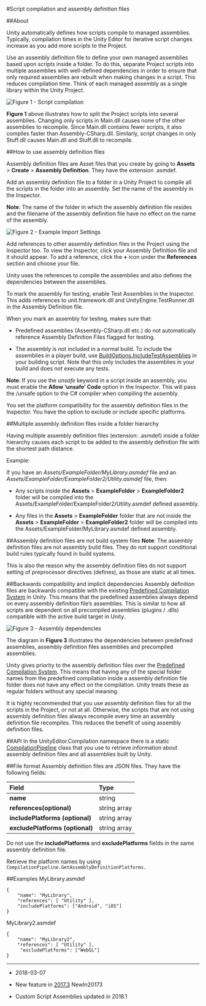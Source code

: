 #Script compilation and assembly definition files

##About

Unity automatically defines how scripts compile to managed assemblies. Typically, compilation times in the Unity Editor for iterative script changes increase as you add more scripts to the Project. 

Use an assembly definition file to define your own managed assemblies based upon scripts inside a folder. To do this, separate Project scripts into multiple assemblies with well-defined dependencies in order to ensure that only required assemblies are rebuilt when making changes in a script. This reduces compilation time. Think of each managed assembly as a single library within the Unity Project. 


![Figure 1 - Script compilation](../uploads/Main/ScriptCompilation.png)


**Figure 1** above illustrates how to split the Project scripts into several assemblies. Changing only scripts in Main.dll causes none of the other assemblies to recompile. Since Main.dll contains fewer scripts, it also compiles faster than Assembly-CSharp.dll.
Similarly, script changes in only Stuff.dll causes Main.dll and Stuff.dll to recompile.

##How to use assembly definition files

Assembly definition files are Asset files that you create by going to __Assets__ > __Create__ > __Assembly Definition__. They have the extension .asmdef.


Add an assembly definition file to a folder in a Unity Project to compile all the scripts in the folder into an assembly. Set the name of the assembly in the Inspector.

**Note**: The name of the folder in which the assembly definition file resides and the filename of the assembly definition file have no effect on the name of the assembly.


![Figure 2 - Example Import Settings](../uploads/Main/ExampleImportSettings.png)


Add references to other assembly definition files in the Project using the Inspector too. To view the Inspector, click your Assembly Definition file and it should appear. To add a reference, click the __+__ icon under the __References__ section and choose your file.

Unity uses the references to compile the assemblies and also defines the dependencies between the assemblies.

To mark the assembly for testing, enable Test Assemblies in the Inspector. This adds references to unit.framework.dll and UnityEngine.TestRunner.dll in the Assembly Definition file.

When you mark an assembly for testing, makes sure that:

* Predefined assemblies (Assembly-CSharp.dll etc.) do not automatically reference Assembly Definition Files flagged for testing.

* The assembly is not included in a normal build. To include the assemblies in a player build, use [BuildOptions.IncludeTestAssemblies](ScriptRef:BuildOptions.IncludeTestAssemblies.html) in your building script. Note that this only includes the assemblies in your build and does not execute any tests.

**Note**: If you use the *unsafe* keyword in a script inside an assembly, you must enable the __Allow ‘unsafe’ Code__ option in the Inspector. This will pass the /unsafe option to the C# compiler when compiling the assembly.


You set the platform compatibility for the assembly definition files in the Inspector. You have the option to exclude or include specific platforms.

##Multiple assembly definition files inside a folder hierarchy

Having multiple assembly definition files (extension: .asmdef) inside a folder hierarchy causes each script to be added to the assembly definition file with the shortest path distance.

Example:

If you have an _Assets/ExampleFolder/MyLibrary.asmdef_ file and an _Assets/ExampleFolder/ExampleFolder2/Utility.asmdef_ file,
then:

* Any scripts inside the __Assets__ > __ExampleFolder__ > __ExampleFolder2__ folder will be compiled into the Assets/ExampleFolder/ExampleFolder2/Utility.asmdef defined assembly.

* Any files in the __Assets__ > __ExampleFolder__ folder that are not inside the __Assets__ > __ExampleFolder__ > __ExampleFolder2__ folder will be compiled into the Assets/ExampleFolder/MyLibrary.asmdef defined assembly.

##Assembly definition files are not build system files
 **Note**: The assembly definition files are not assembly build files. They do not support conditional build rules typically found in build systems.
  
This is also the reason why the assembly definition files do not support setting of preprocessor directives (defines), as those are static at all times.

##Backwards compatibility and implicit dependencies
Assembly definition files are backwards compatible with the existing [Predefined Compilation System](ScriptCompileOrderFolders) in Unity. This means that the predefined assemblies always depend on every assembly definition file’s assemblies.
This is similar to how all scripts are dependent on all precompiled assemblies (plugins / .dlls) compatible with the active build target in Unity.


![Figure 3 - Assembly dependencies](../uploads/Main/AssemblyDependencies.png)

The diagram in **Figure 3** illustrates the dependencies between predefined assemblies, assembly definition files assemblies and precompiled assemblies.

Unity gives priority to the assembly definition files over the [Predefined Compilation System](ScriptCompileOrderFolders).
This means that having any of the special folder names from the predefined compilation inside a assembly definition file folder does not have any effect on the compilation. Unity treats these as regular folders without any special meaning.

It is highly recommended that you use assembly definition files for all the scripts in the Project, or not at all. Otherwise, the scripts that are not using assembly definition files always recompile every time an assembly definition file recompiles. This reduces the benefit of using assembly definition files.

##API
In the UnityEditor.Compilation namespace there is a static [CompilationPipeline](ScriptRef:Compilation.CompilationPipeline.html) class that you use to retrieve information about assembly definition files and all assemblies built by Unity.

##File format
Assembly definition files are JSON files. They have the following fields:

|**Field** | **Type** |
|:--|:--|
|__name__|string|
|__references(optional)__|string array|
|__includePlatforms (optional)__ | string array|
|__excludePlatforms (optional)__ | string array|

Do not use the __includePlatforms__ and __excludePlatforms__ fields in the same assembly definition file.

Retrieve the platform names by using ```CompilationPipeline.GetAssemblyDefinitionPlatforms.```

##Examples
MyLibrary.asmdef

```
{
    "name": "MyLibrary",
    "references": [ "Utility" ],
    "includePlatforms": ["Android", "iOS"]
}
```
MyLibrary2.asmdef

```
{
    "name": "MyLibrary2",
    "references": [ "Utility" ],
     "excludePlatforms": ["WebGL"]
}
```


---

* <span class="page-edit">2018-03-07  <!-- include IncludeTextNewPageSomeEdit --></span>

* <span class="page-history">New feature in [2017.3](https://docs.unity3d.com/2017.3/Documentation/Manual/30_search.html?q=newin20173) <span class="search-words">NewIn20173</span></span>

* <span class="page-history">Custom Script Assemblies updated in 2018.1</span>
